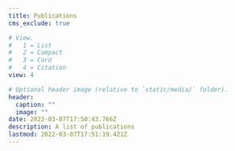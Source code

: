 ```yaml
---
title: Publications
cms_exclude: true

# View.
#   1 = List
#   2 = Compact
#   3 = Card
#   4 = Citation
view: 4

# Optional header image (relative to `static/media/` folder).
header:
  caption: ""
  image: ""
date: 2022-03-07T17:50:43.766Z
description: A list of publications
lastmod: 2022-03-07T17:51:19.421Z
---
```

